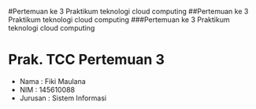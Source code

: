 #Pertemuan ke 3 Praktikum teknologi cloud computing
##Pertemuan ke 3 Praktikum teknologi cloud computing
###Pertemuan ke 3 Praktikum teknologi cloud computing

<h1>Prak. TCC Pertemuan 3</h1>
<ul>
	<li> Nama 	: Fiki Maulana</li>
	<li> NIM 	: 145610088</li>
	<li> Jurusan 	: Sistem Informasi </li>
</ul>